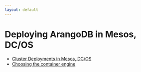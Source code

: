 ```yaml
---
layout: default
---
```

Deploying ArangoDB in Mesos, DC/OS
==================================

- [Cluster Deployments in Mesos, DC/OS](ClusterMesos.md)
- [Choosing the container engine](MesosContainers.md)
